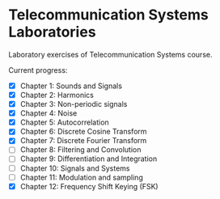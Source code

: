 # Telecommunication Systems Laboratories
Laboratory exercises of Telecommunication Systems course.

Current progress:
- [x] Chapter 1: Sounds and Signals
- [x] Chapter 2: Harmonics
- [x] Chapter 3: Non-periodic signals
- [x] Chapter 4: Noise
- [x] Chapter 5: Autocorrelation
- [x] Chapter 6: Discrete Cosine Transform
- [x] Chapter 7: Discrete Fourier Transform
- [ ] Chapter 8: Filtering and Convolution
- [ ] Chapter 9: Differentiation and Integration
- [ ] Chapter 10: Signals and Systems
- [ ] Chapter 11: Modulation and sampling
- [x] Chapter 12: Frequency Shift Keying (FSK) 
